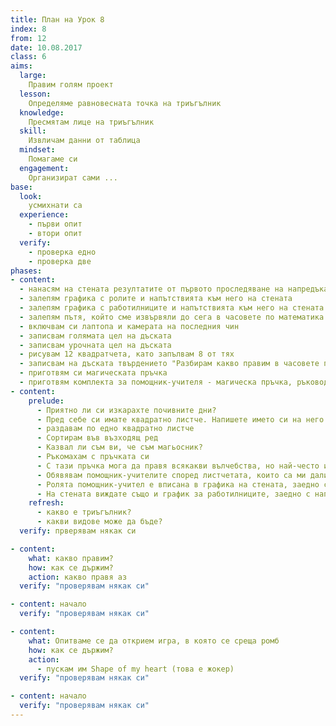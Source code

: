 ```yaml
---
title: План на Урок 8
index: 8
from: 12
date: 10.08.2017
class: 6
aims:
  large:
    Правим голям проект
  lesson:
    Определяме равновесната точка на триъгълник
  knowledge:
    Пресмятам лице на триъгълник
  skill:
    Извличам данни от таблица
  mindset:
    Помагаме си
  engagement:
    Организират сами ...
base:
  look:
    усмихнати са
  experience:
    - първи опит
    - втори опит
  verify:
    - проверка едно
    - проверка две
phases:
- content:
  - нанасям на стената резултатите от първото проследяване на напредъка
  - залепям графика с ролите и напътствията към него на стената
  - залепям графика с работилниците и напътствията към него на стената
  - залепям пътя, който сме извървяли до сега в часовете по математика и областите, през които сме преминали
  - включвам си лаптопа и камерата на последния чин
  - записвам голямата цел на дъската
  - записвам урочната цел на дъската
  - рисувам 12 квадратчета, като запълвам 8 от тях
  - записвам на дъската твърдението "Разбирам какво правим в часовете по математика и защо", 1 - "не", 10 - "да"
  - приготвям си магическата пръчка
  - приготвям комплекта за помощник-учителя - магическа пръчка, ръководство за помощник-учителя и урочен план
- content:
    prelude:
      - Приятно ли си изкарахте почивните дни?
      - Пред себе си имате квадратно листче. Напишете името си на него. Напишете и число от 1 до 10, което показва до колко сте съгласни с въпроса, изписан на дъската. От изключителна важност е да сте напълно искрени.
      - раздавам по едно квадратно листче
      - Сортирам във възходящ ред
      - Казвал ли съм ви, че съм магьосник?
      - Ръкомахам с пръчката си
      - С тази пръчка мога да правя всякакви вълчебства, но най-често използвам три - за щастие, за сприятеляване и за любопитство. Тази седмица реших да зарадвам четирима от вас, като ги посветя във вълшебното изкуство на учителя магьосник. Те ще получат титлата магьосник помощник-учител, както и три много редки магически артефакта. Магическа пръчка, ръководство за помощник-учителя и урочен план. В света съществуват само два урочни плана - един в мен и един в него. Единствено аз и помощник-учителя ще разполагаме с пълното знание за това, което ни очаква в урока за деня. Задачата на помощник-учителя е да следи през цялото време до кой от петте етапа сме стигнали в урока и да отбелязва дали според него сме изпълнили целите за съответния етап. Следващия час, той ще седне до следващия помощник-учител, за да му предаде знанието си.
      - Обявявам помощник-учителите според листчетата, които са ми дали и ги питам дали биха поели тази роля за съответния ден. Този с най-ниско разбиране е първи.
      - Ролята помощник-учител е вписана в графика на стената, заедно с много други роли, които всеки от вас може да изпълнява при желание. Нужно е само да запишете името си в съответното квадратче, като може и да сте повече от един. В петък ще имаме награждаване с грамоти за всеки, който е поел роля през тези три седмици. Нека тези, които вече са имали роля през някой ден от предходните 2 седмици, да се запишат в съответното квадратче.
      - На стената виждате също и график за работилниците, заедно с напътствия към него. Трябва да го попълните до края на деня, защото след часовете ще мина пак от тук и ще планирам петъчния ден по този график.
    refresh:
      - какво е триъгълник?
      - какви видове може да бъде?
  verify: прверявам някак си

- content:
    what: какво правим?
    how: как се държим?
    action: какво правя аз
  verify: "проверявам някак си"

- content: начало
  verify: "проверявам някак си"

- content:
    what: Опитваме се да открием игра, в която се среща ромб
    how: как се държим?
    action:
      - пускам им Shape of my heart (това е жокер)
  verify: "проверявам някак си"

- content: начало
  verify: "проверявам някак си"
---
```

